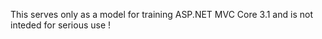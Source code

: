  This serves only as a model for training ASP.NET MVC Core 3.1
and is not inteded for serious use !
